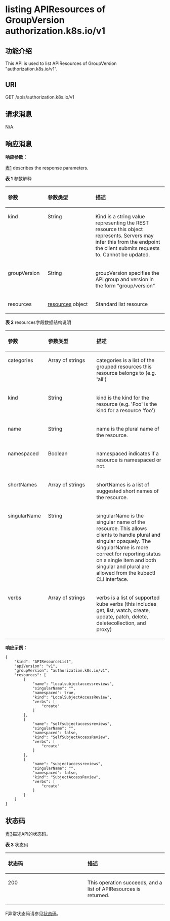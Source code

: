 # listing APIResources of GroupVersion authorization.k8s.io/v1<a name="cce_02_0193"></a>

## 功能介绍<a name="section62678510"></a>

This API is used to list APIResources of GroupVersion "authorization.k8s.io/v1".

## URI<a name="section27235686"></a>

GET /apis/authorization.k8s.io/v1

## 请求消息<a name="section43794588"></a>

N/A.

## 响应消息<a name="section58606977"></a>

**响应参数：**

[表1](#d0e47349)  describes the response parameters.

**表 1**  参数解释

<a name="d0e47349"></a>
<table><thead align="left"><tr id="row7340367"><th class="cellrowborder" valign="top" width="25%" id="mcps1.2.4.1.1"><p id="p57698855"><a name="p57698855"></a><a name="p57698855"></a>参数</p>
</th>
<th class="cellrowborder" valign="top" width="30%" id="mcps1.2.4.1.2"><p id="p43095692"><a name="p43095692"></a><a name="p43095692"></a>参数类型</p>
</th>
<th class="cellrowborder" valign="top" width="45%" id="mcps1.2.4.1.3"><p id="p1090149"><a name="p1090149"></a><a name="p1090149"></a>描述</p>
</th>
</tr>
</thead>
<tbody><tr id="row21193243"><td class="cellrowborder" valign="top" width="25%" headers="mcps1.2.4.1.1 "><p id="p38931093"><a name="p38931093"></a><a name="p38931093"></a>kind</p>
</td>
<td class="cellrowborder" valign="top" width="30%" headers="mcps1.2.4.1.2 "><p id="p66410811"><a name="p66410811"></a><a name="p66410811"></a>String</p>
</td>
<td class="cellrowborder" valign="top" width="45%" headers="mcps1.2.4.1.3 "><p id="p10566647"><a name="p10566647"></a><a name="p10566647"></a>Kind is a string value representing the REST resource this object represents. Servers may infer this from the endpoint the client submits requests to. Cannot be updated.</p>
</td>
</tr>
<tr id="row27990959"><td class="cellrowborder" valign="top" width="25%" headers="mcps1.2.4.1.1 "><p id="p52675236"><a name="p52675236"></a><a name="p52675236"></a>groupVersion</p>
</td>
<td class="cellrowborder" valign="top" width="30%" headers="mcps1.2.4.1.2 "><p id="p38835746"><a name="p38835746"></a><a name="p38835746"></a>String</p>
</td>
<td class="cellrowborder" valign="top" width="45%" headers="mcps1.2.4.1.3 "><p id="p58687696"><a name="p58687696"></a><a name="p58687696"></a>groupVersion specifies the API group and version in the form "group/version"</p>
</td>
</tr>
<tr id="row58427216"><td class="cellrowborder" valign="top" width="25%" headers="mcps1.2.4.1.1 "><p id="p34984074"><a name="p34984074"></a><a name="p34984074"></a>resources</p>
</td>
<td class="cellrowborder" valign="top" width="30%" headers="mcps1.2.4.1.2 "><p id="p15137736"><a name="p15137736"></a><a name="p15137736"></a><a href="#d0e47399">resources</a> object</p>
</td>
<td class="cellrowborder" valign="top" width="45%" headers="mcps1.2.4.1.3 "><p id="p29556236"><a name="p29556236"></a><a name="p29556236"></a>Standard list resource</p>
</td>
</tr>
</tbody>
</table>

**表 2**  resources字段数据结构说明

<a name="d0e47399"></a>
<table><thead align="left"><tr id="row40744145"><th class="cellrowborder" valign="top" width="25.252525252525253%" id="mcps1.2.4.1.1"><p id="p11941435"><a name="p11941435"></a><a name="p11941435"></a>参数</p>
</th>
<th class="cellrowborder" valign="top" width="30.303030303030305%" id="mcps1.2.4.1.2"><p id="p27732198"><a name="p27732198"></a><a name="p27732198"></a>参数类型</p>
</th>
<th class="cellrowborder" valign="top" width="44.44444444444445%" id="mcps1.2.4.1.3"><p id="p31715578"><a name="p31715578"></a><a name="p31715578"></a>描述</p>
</th>
</tr>
</thead>
<tbody><tr id="row18824989"><td class="cellrowborder" valign="top" width="25.252525252525253%" headers="mcps1.2.4.1.1 "><p id="p48429178"><a name="p48429178"></a><a name="p48429178"></a>categories</p>
</td>
<td class="cellrowborder" valign="top" width="30.303030303030305%" headers="mcps1.2.4.1.2 "><p id="p30449335"><a name="p30449335"></a><a name="p30449335"></a>Array&nbsp;of&nbsp;strings</p>
</td>
<td class="cellrowborder" valign="top" width="44.44444444444445%" headers="mcps1.2.4.1.3 "><p id="p50477052"><a name="p50477052"></a><a name="p50477052"></a>categories is a list of the grouped resources this resource belongs to (e.g. 'all')</p>
</td>
</tr>
<tr id="row51640290"><td class="cellrowborder" valign="top" width="25.252525252525253%" headers="mcps1.2.4.1.1 "><p id="p22113927"><a name="p22113927"></a><a name="p22113927"></a>kind</p>
</td>
<td class="cellrowborder" valign="top" width="30.303030303030305%" headers="mcps1.2.4.1.2 "><p id="p46397640"><a name="p46397640"></a><a name="p46397640"></a>String</p>
</td>
<td class="cellrowborder" valign="top" width="44.44444444444445%" headers="mcps1.2.4.1.3 "><p id="p112527"><a name="p112527"></a><a name="p112527"></a>kind is the kind for the resource (e.g. 'Foo' is the kind for a resource 'foo')</p>
</td>
</tr>
<tr id="row1012743"><td class="cellrowborder" valign="top" width="25.252525252525253%" headers="mcps1.2.4.1.1 "><p id="p14923343"><a name="p14923343"></a><a name="p14923343"></a>name</p>
</td>
<td class="cellrowborder" valign="top" width="30.303030303030305%" headers="mcps1.2.4.1.2 "><p id="p831247"><a name="p831247"></a><a name="p831247"></a>String</p>
</td>
<td class="cellrowborder" valign="top" width="44.44444444444445%" headers="mcps1.2.4.1.3 "><p id="p222192"><a name="p222192"></a><a name="p222192"></a>name is the plural name of the resource.</p>
</td>
</tr>
<tr id="row1999732"><td class="cellrowborder" valign="top" width="25.252525252525253%" headers="mcps1.2.4.1.1 "><p id="p27760617"><a name="p27760617"></a><a name="p27760617"></a>namespaced</p>
</td>
<td class="cellrowborder" valign="top" width="30.303030303030305%" headers="mcps1.2.4.1.2 "><p id="p34017490"><a name="p34017490"></a><a name="p34017490"></a>Boolean</p>
</td>
<td class="cellrowborder" valign="top" width="44.44444444444445%" headers="mcps1.2.4.1.3 "><p id="p3953304"><a name="p3953304"></a><a name="p3953304"></a>namespaced indicates if a resource is namespaced or not.</p>
</td>
</tr>
<tr id="row35579737"><td class="cellrowborder" valign="top" width="25.252525252525253%" headers="mcps1.2.4.1.1 "><p id="p63386420"><a name="p63386420"></a><a name="p63386420"></a>shortNames</p>
</td>
<td class="cellrowborder" valign="top" width="30.303030303030305%" headers="mcps1.2.4.1.2 "><p id="p34026400"><a name="p34026400"></a><a name="p34026400"></a>Array&nbsp;of&nbsp;strings</p>
</td>
<td class="cellrowborder" valign="top" width="44.44444444444445%" headers="mcps1.2.4.1.3 "><p id="p4675012"><a name="p4675012"></a><a name="p4675012"></a>shortNames is a list of suggested short names of the resource.</p>
</td>
</tr>
<tr id="row42075115"><td class="cellrowborder" valign="top" width="25.252525252525253%" headers="mcps1.2.4.1.1 "><p id="p52641175"><a name="p52641175"></a><a name="p52641175"></a>singularName</p>
</td>
<td class="cellrowborder" valign="top" width="30.303030303030305%" headers="mcps1.2.4.1.2 "><p id="p36076816"><a name="p36076816"></a><a name="p36076816"></a>String</p>
</td>
<td class="cellrowborder" valign="top" width="44.44444444444445%" headers="mcps1.2.4.1.3 "><p id="p36540989"><a name="p36540989"></a><a name="p36540989"></a>singularName is the singular name of the resource. This allows clients to handle plural and singular opaquely. The singularName is more correct for reporting status on a single item and both singular and plural are allowed from the kubectl CLI interface.</p>
</td>
</tr>
<tr id="row60433451"><td class="cellrowborder" valign="top" width="25.252525252525253%" headers="mcps1.2.4.1.1 "><p id="p63271362"><a name="p63271362"></a><a name="p63271362"></a>verbs</p>
</td>
<td class="cellrowborder" valign="top" width="30.303030303030305%" headers="mcps1.2.4.1.2 "><p id="p24706689"><a name="p24706689"></a><a name="p24706689"></a>Array&nbsp;of&nbsp;strings</p>
</td>
<td class="cellrowborder" valign="top" width="44.44444444444445%" headers="mcps1.2.4.1.3 "><p id="p55084817"><a name="p55084817"></a><a name="p55084817"></a>verbs is a list of supported kube verbs (this includes get, list, watch, create, update, patch, delete, deletecollection, and proxy)</p>
</td>
</tr>
</tbody>
</table>

**响应示例：**

```
{
    "kind": "APIResourceList",
    "apiVersion": "v1",
    "groupVersion": "authorization.k8s.io/v1",
    "resources": [
        {
            "name": "localsubjectaccessreviews",
            "singularName": "",
            "namespaced": true,
            "kind": "LocalSubjectAccessReview",
            "verbs": [
                "create"
            ]
        },
        {
            "name": "selfsubjectaccessreviews",
            "singularName": "",
            "namespaced": false,
            "kind": "SelfSubjectAccessReview",
            "verbs": [
                "create"
            ]
        },
        {
            "name": "subjectaccessreviews",
            "singularName": "",
            "namespaced": false,
            "kind": "SubjectAccessReview",
            "verbs": [
                "create"
            ]
        }
    ]
}
```

## 状态码<a name="section57700750"></a>

[表3](#d0e47500)描述API的状态码。

**表 3**  状态码

<a name="d0e47500"></a>
<table><thead align="left"><tr id="row65849641"><th class="cellrowborder" valign="top" width="50%" id="mcps1.2.3.1.1"><p id="p32220709"><a name="p32220709"></a><a name="p32220709"></a>状态码</p>
</th>
<th class="cellrowborder" valign="top" width="50%" id="mcps1.2.3.1.2"><p id="p59740633"><a name="p59740633"></a><a name="p59740633"></a>描述</p>
</th>
</tr>
</thead>
<tbody><tr id="row7153134"><td class="cellrowborder" valign="top" width="50%" headers="mcps1.2.3.1.1 "><p id="p42533004"><a name="p42533004"></a><a name="p42533004"></a>200</p>
</td>
<td class="cellrowborder" valign="top" width="50%" headers="mcps1.2.3.1.2 "><p id="p22621274"><a name="p22621274"></a><a name="p22621274"></a>This operation succeeds, and a list of APIResources is returned.</p>
</td>
</tr>
</tbody>
</table>

F异常状态码请参见[状态码](状态码.md)。

